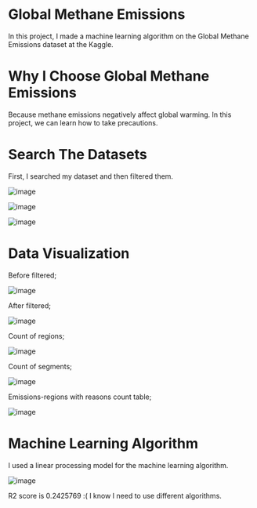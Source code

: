 # Global Methane Emissions
In this project, I made a machine learning algorithm on the Global Methane Emissions dataset at the Kaggle.

# Why I Choose Global Methane Emissions
Because methane emissions negatively affect global warming. In this project, we can learn how to take precautions.

# Search The Datasets 
First, I searched my dataset and then filtered them.

![image](https://github.com/Mustitrtk/Ileri_Prog_Proje/assets/80280042/e482678f-26f3-4fbf-bdc7-c50243998a9d)

![image](https://github.com/Mustitrtk/Ileri_Prog_Proje/assets/80280042/401c30dd-e0dc-4f7b-9572-2d0b96b1ac1e)

![image](https://github.com/Mustitrtk/Ileri_Prog_Proje/assets/80280042/0f1fdadb-ec00-49a6-9ae6-893da0f6fd3e)

# Data Visualization

Before filtered;

![image](https://github.com/Mustitrtk/Ileri_Prog_Proje/assets/80280042/843c9f62-1673-4310-b349-3e304457cb29)

After filtered;

![image](https://github.com/Mustitrtk/Ileri_Prog_Proje/assets/80280042/6686680a-5138-42c7-9e8d-2c08acdfb1e6)

Count of regions;

![image](https://github.com/Mustitrtk/Ileri_Prog_Proje/assets/80280042/dd8a938c-06bd-41cd-ad44-03816dc03074)

Count of segments;

![image](https://github.com/Mustitrtk/Ileri_Prog_Proje/assets/80280042/8e014ce3-b8c8-42de-99f3-f357d4561ee2)

Emissions-regions with reasons count table;

![image](https://github.com/Mustitrtk/Ileri_Prog_Proje/assets/80280042/d1dcb971-c3a0-41e5-ab78-284b1a4aaa71)

# Machine Learning Algorithm 
I used a linear processing model for the machine learning algorithm.

![image](https://github.com/Mustitrtk/Ileri_Prog_Proje/assets/80280042/1f2decda-d7f9-4fdf-9c37-6794407554f1)

R2 score is 0.2425769 :( 
I know I need to use different algorithms.
